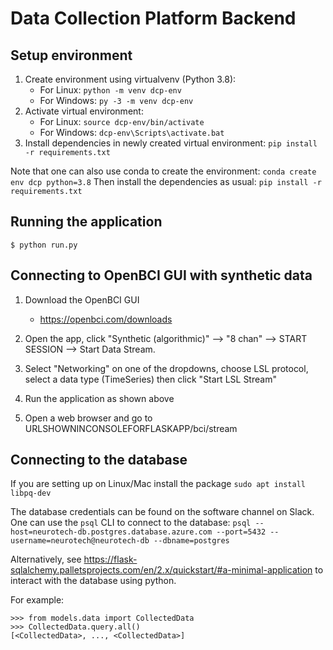 # Data Collection Platform Backend

## Setup environment
1. Create environment using virtualvenv (Python 3.8):
    - For Linux: `python -m venv dcp-env`
    - For Windows: `py -3 -m venv dcp-env`
2. Activate virtual environment: 
    - For Linux: `source dcp-env/bin/activate`
    - For Windows: `dcp-env\Scripts\activate.bat`
3. Install dependencies in newly created virtual environment: `pip install -r requirements.txt`

Note that one can also use conda to create the environment: `conda create env dcp python=3.8`
Then install the dependencies as usual: `pip install -r requirements.txt`

## Running the application

```
$ python run.py
```

## Connecting to OpenBCI GUI with synthetic data
1. Download the OpenBCI GUI
   - https://openbci.com/downloads

2. Open the app, click "Synthetic (algorithmic)" --> "8 chan" --> START SESSION --> Start Data Stream.
3. Select "Networking" on one of the dropdowns, choose LSL protocol, select a data type (TimeSeries) then click "Start LSL Stream"
4. Run the application as shown above
5. Open a web browser and go to URLSHOWNINCONSOLEFORFLASKAPP/bci/stream


## Connecting to the database

If you are setting up on Linux/Mac install the package `sudo apt install libpq-dev`

The database credentials can be found on the software channel on Slack.
One can use the `psql` CLI to connect to the database: `psql --host=neurotech-db.postgres.database.azure.com --port=5432 --username=neurotech@neurotech-db --dbname=postgres`

Alternatively, see https://flask-sqlalchemy.palletsprojects.com/en/2.x/quickstart/#a-minimal-application to interact with the database using python.

For example:
```
>>> from models.data import CollectedData
>>> CollectedData.query.all()
[<CollectedData>, ..., <CollectedData>]
```